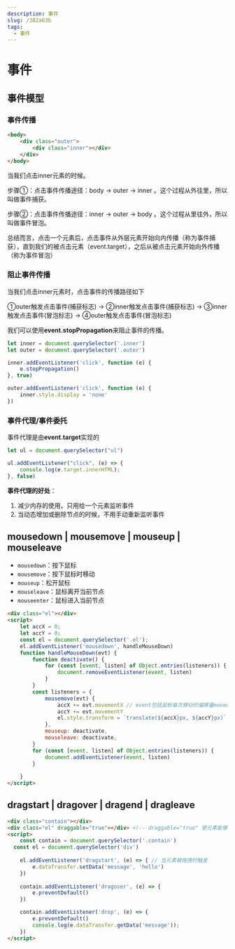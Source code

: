 ```yaml
---
description: 事件
slug: /382a63b
tags: 
  - 事件
---
```


# 事件

## 事件模型

### 事件传播

```html
<body>
    <div class="outer">
        <div class="inner"></div>
    </div>
</body>
```

当我们点击inner元素的时候。

步骤①：点击事件传播途径：body -> outer -> inner 。这个过程从外往里，所以叫做事件捕获。

步骤②：点击事件传播途径：inner -> outer -> body 。这个过程从里往外，所以叫做事件冒泡。

总结而言，点击一个元素后，点击事件从外层元素开始向内传播（称为事件捕获），直到我们的被点击元素（event.target），之后从被点击元素开始向外传播（称为事件冒泡）

### 阻止事件传播

当我们点击inner元素时，点击事件的传播路径如下

①outer触发点击事件(捕获标志) -> ②inner触发点击事件(捕获标志) -> ③inner触发点击事件(冒泡标志) -> ④outer触发点击事件(冒泡标志)

我们可以使用**event.stopPropagation**来阻止事件的传播。

``` javascript
let inner = document.querySelector('.inner')
let outer = document.querySelector('.outer')

inner.addEventListener('click', function (e) {
    e.stopPropagation()
}, true)

outer.addEventListener('click', function (e) {
    inner.style.display = 'none'
})
```

### 事件代理/事件委托

事件代理是由**event.target**实现的

``` javascript
let ul = document.querySelector("ul")

ul.addEventListener("click", (e) => {
    console.log(e.target.innerHTML);
}, false)
```

**事件代理的好处**：

1. 减少内存的使用，只用给一个元素监听事件
2. 当动态增加或删除节点的时候，不用手动重新监听事件

## mousedown | mousemove | mouseup | mouseleave

- `mousedown`：按下鼠标
- `mousemove`：按下鼠标时移动
- `mouseup`：松开鼠标
- `mouseleave`：鼠标离开当前节点
- `mouseenter`：鼠标进入当前节点

``` html
<div class="el"></div>
<script>
    let accX = 0;
    let accY = 0;
    const el = document.querySelector('.el');
    el.addEventListener('mousedown', handleMouseDown) 
    function handleMouseDown(evt) {
        function deactivate() {
            for (const [event, listen] of Object.entries(listeners)) {
                document.removeEventListener(event, listen)
            }
        }
        const listeners = {
            mousemove(evt) {
                accX += evt.movementX // event包括鼠标每次移动的偏移量movement
                accY += evt.movementY
                el.style.transform = `translate(${accX}px, ${accY}px)`
            },
            mouseup: deactivate,
            mouseleave: deactivate,
        }
        for (const [event, listen] of Object.entries(listeners)) {
            document.addEventListener(event, listen)
        }
      
    }
</script>
```

## dragstart | dragover | dragend | dragleave

``` html
<div class="contain"></div>
<div class="el" draggable="true"></div> <!-- draggable="true" 使元素能够被拖拽 -->
<script>
    const contain = document.querySelector('.contain')
  const el = document.querySelector('div')
    
    el.addEventListener('dragstart', (e) => { // 当元素被拖拽时触发
        e.dataTransfer.setData('message', 'hello')
    })
    
    contain.addEventListener('dragover', (e) => {
        e.preventDefault()
    })

    contain.addEventListener('drop', (e) => {
        e.preventDefault()
        console.log(e.dataTransfer.getData('message'));
    })
</script>
```
